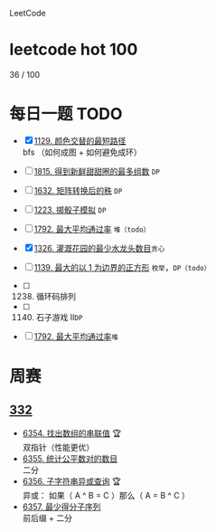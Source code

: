 LeetCode
# leetcode hot 100   
36 / 100

#  每日一题 TODO
- [x] [1129. 颜色交替的最短路径](https://leetcode.cn/problems/shortest-path-with-alternating-colors/submissions/)  
        bfs （如何成图 + 如何避免成环）
- [ ] [1815. 得到新鲜甜甜圈的最多组数](https://leetcode.cn/problems/maximum-number-of-groups-getting-fresh-donuts/) `DP`
- [ ] [1632. 矩阵转换后的秩](https://leetcode.cn/problems/rank-transform-of-a-matrix/) `DP`
- [ ] [1223. 掷骰子模拟](https://leetcode.cn/problems/dice-roll-simulation/) `DP`  
- [ ] [1792. 最大平均通过率](https://leetcode.cn/problems/maximum-average-pass-ratio/) `堆（todo）`  
- [x] [1326. 灌溉花园的最少水龙头数目]()`贪心`     
- [ ] [1139. 最大的以 1 为边界的正方形](https://leetcode.cn/problems/largest-1-bordered-square/) `枚举`，`DP（todo）`  
- [ ] 1238. 循环码排列   
- [ ] 1140. 石子游戏 II`DP`  
- [ ]  [1792. 最大平均通过率](https://leetcode.cn/problems/maximum-average-pass-ratio/)`堆`  


# 周赛
## [332](https://leetcode.cn/circle/discuss/ayE0iI/)
* [6354. 找出数组的串联值](https://leetcode.cn/problems/find-the-array-concatenation-value/) 🏆     
双指针（性能更优）  
* [6355. 统计公平数对的数目](https://leetcode.cn/problems/count-the-number-of-fair-pairs/)    
二分  
* [6356. 子字符串异或查询](https://leetcode.cn/problems/substring-xor-queries/) 🏆    
异或： 如果（ A ^ B = C ）那么（ A = B ^ C ）   
* [6357. 最少得分子序列](https://leetcode.cn/problems/subsequence-with-the-minimum-score/)    
前后缀 + 二分

